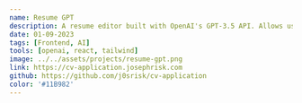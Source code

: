 ```yaml
---
name: Resume GPT
description: A resume editor built with OpenAI's GPT-3.5 API. Allows users to help tailor their resume to a specific job description automatically with AI. Uses Lambda functions to securely handle API calls. Built to quickly edit and download my resume for different job applications.
date: 01-09-2023
tags: [Frontend, AI]
tools: [openai, react, tailwind]
image: ../../assets/projects/resume-gpt.png
link: https://cv-application.josephrisk.com
github: https://github.com/j0srisk/cv-application
color: '#11B982'
---
```

